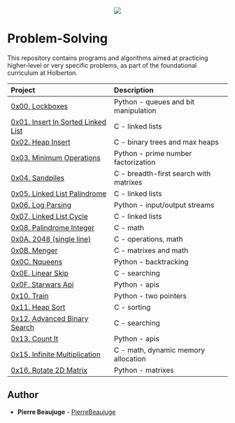 <p align="center">
  <img src="http://www.holbertonschool.com/holberton-logo.png">
</p>

# Problem-Solving

This repository contains programs and algorithms aimed at practicing higher-level or very specific problems, as part of the foundational curriculum at Holberton.

| Project                                                                   | Description                            |
| :------------------------------------------------------------------------ | :------------------------------------- |
| [0x00. Lockboxes](./0x00-lockboxes)                                       | Python - queues and bit manipulation   |
| [0x01. Insert In Sorted Linked List](./0x01-insert_in_sorted_linked_list) | C - linked lists                       |
| [0x02. Heap Insert](./0x02-heap_insert)                                   | C - binary trees and max heaps         |
| [0x03. Minimum Operations](./0x03-minimum_operations)                     | Python - prime number factorization    |
| [0x04. Sandpiles](./0x04-sandpiles)                                       | C - breadth-first search with matrixes |
| [0x05. Linked List Palindrome](./0x05-linked_list_palindrome)             | C - linked lists                       |
| [0x06. Log Parsing](./0x06-log_parsing)                                   | Python - input/output streams          |
| [0x07. Linked List Cycle](./0x07-linked_list_cycle)                       | C - linked lists                       |
| [0x08. Palindrome Integer](./0x08-palindrome_integer)                     | C - math                               |
| [0x0A. 2048 (single line)](./0x0A-slide_line)                             | C - operations, math                   |
| [0x0B. Menger](./0x0B-menger)                                             | C - matrixes and math                  |
| [0x0C. Nqueens](./0x0C-nqueens)                                           | Python - backtracking                  |
| [0x0E. Linear Skip](./0x0E-linear_skip)                                   | C - searching                          |
| [0x0F. Starwars Api](./0x0F-starwars_api)                                 | Python - apis                          |
| [0x10. Train](./0x10-rain)                                                | Python - two pointers                  |
| [0x11. Heap Sort](./0x11-heap_sort)                                       | C - sorting                            |
| [0x12. Advanced Binary Search](./0x12-advanced_binary_search)             | C - searching                          |
| [0x13. Count It](./0x13-count_it)                                         | Python - apis                          |
| [0x15. Infinite Multiplication](./0x15-infinite_multiplication)           | C - math, dynamic memory allocation    |
| [0x16. Rotate 2D Matrix](./0x16-rotate_2d_matrix)                         | Python - matrixes                      |

## Author

- **Pierre Beaujuge** - [PierreBeaujuge](https://github.com/PierreBeaujuge)